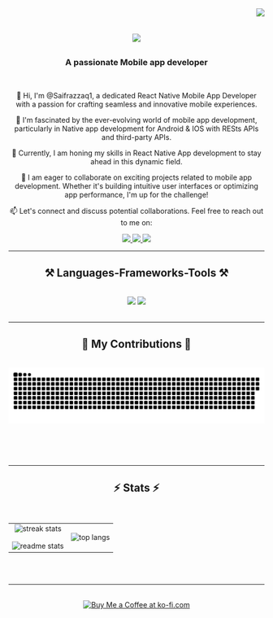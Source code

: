 <img align="right" src="https://visitor-badge.laobi.icu/badge?page_id=Saifrazzaq1.Saifrazzaq1" />

<h1 align="center">
    <img src="https://readme-typing-svg.herokuapp.com/?font=Righteous&size=35&center=true&vCenter=true&width=500&height=70&duration=4000&lines=Hi+There!+👋;+I'm+Mr+Saif!;" />
</h1>

<h3 align="center">A passionate Mobile app developer </h3>

<br/>

<div  align="center">
 
👋 Hi, I'm @Saifrazzaq1, a dedicated React Native Mobile App Developer with a passion for crafting seamless and innovative mobile experiences.

👀 I'm fascinated by the ever-evolving world of mobile app development, particularly in Native app development for Android & IOS with RESts APIs and third-party APIs.

🌱 Currently, I am honing my skills in React Native App development to stay ahead in this dynamic field.

💞️ I am eager to collaborate on exciting projects related to mobile app development. Whether it's building intuitive user interfaces or optimizing app performance, I'm up for the challenge!

📫 Let's connect and discuss potential collaborations. Feel free to reach out to me on:
 </div>
 
<div align="center"> 
  <a href="mailto:saifrazzaq23@gmail.com">
    <img src="https://img.shields.io/badge/Gmail-333333?style=for-the-badge&logo=gmail&logoColor=red" />
  </a>
  <a href=" https://www.linkedin.com/in/saif-razzaq-84b09019a" target="_blank">
    <img src="https://img.shields.io/badge/LinkedIn-0077B5?style=for-the-badge&logo=linkedin&logoColor=white" target="_blank" />
  </a>
  <a href="https://saifrazzaq1.github.io/saifrazzaq" target="_blank">
     <img src="https://img.shields.io/badge/Portfolio-FF5722?style=for-the-badge&logo=todoist&logoColor=white" target="_blank" /> <!-- sqlite, safari, google-chrome are other good icon options -->
  </a>
</div>

 <hr/>
 
<h2 align="center">⚒️ Languages-Frameworks-Tools ⚒️</h2>
<br/>
<div align="center">
    <img src="https://skillicons.dev/icons?i=react,bootstrap,mui,html,css,vscode,github,figma,tailwind,git,r" />
    <img src="https://skillicons.dev/icons?i=nodejs,python,javascript,typescript,express,firebase,mongodb,c,java,nextjs,mysql,flask" /><br>
</div>

<br/>
<hr/>

<div align="center">
  <h2>🐍 My Contributions 🐍</h2>
  <br>
  <img alt="snake eating my contributions" src="https://raw.githubusercontent.com/Saifrazzaq1/Saifrazzaq1/output/github-contribution-grid-snake.svg" />
  
  <br/><br/><br/>
</div>

<hr/>

<h2 align="center">⚡ Stats ⚡</h2>
<br>
<table>
  <tr>
    <!-- Left Column -->
    <td align="center">
      <img width=450 src="https://github-readme-streak-stats-salesp07.vercel.app/?user=Saifrazzaq1&count_private=true&theme=react&border_radius=10" alt="streak stats"/>
      <br/><br/>
      <img width=450 src="https://github-readme-stats.vercel.app/api?username=Saifrazzaq1&count_private=true&show_icons=true&theme=react&rank_icon=github&border_radius=10" alt="readme stats" />
    </td>
    <!-- Right Column -->
    <td align="center">
      <img width=450 src="https://github-readme-stats.vercel.app/api/top-langs/?username=Saifrazzaq1&hide=HTML&langs_count=8&layout=compact&theme=react&border_radius=10&size_weight=0.5&count_weight=0.5&exclude_repo=github-readme-stats" alt="top langs" />
    </td>
  </tr>
</table>




<br/><br/>

<hr/>

<br/>

<div align="center">
<a href='https://ko-fi.com/V7V4RAK9C' target='_blank'><img height='64' style='border:0px;height:64px;' src='https://storage.ko-fi.com/cdn/kofi1.png?v=3' border='0' alt='Buy Me a Coffee at ko-fi.com' /></a>
</div>

<br/>
